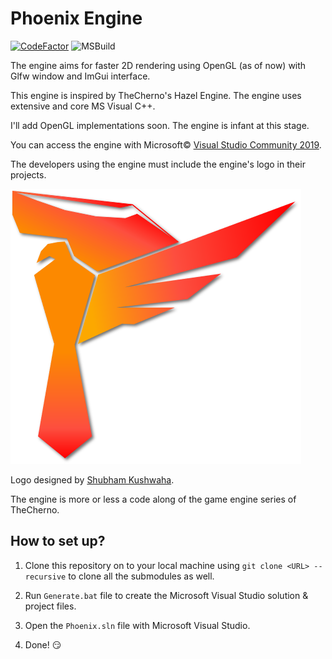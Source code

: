 # Phoenix Engine

[![CodeFactor](https://www.codefactor.io/repository/github/emperoryp7/phoenix-engine/badge)](https://www.codefactor.io/repository/github/emperoryp7/phoenix-engine)
![MSBuild](https://github.com/EmperorYP7/Phoenix-Engine/workflows/MSBuild/badge.svg)

The engine aims for faster 2D rendering using OpenGL (as of now) with Glfw window and ImGui interface.

This engine is inspired by TheCherno's Hazel Engine. The engine uses extensive and core MS Visual C++.

I'll add OpenGL implementations soon. The engine is infant at this stage.

You can access the engine with Microsoft&copy; [Visual Studio Community 2019](https://visualstudio.microsoft.com/downloads/).

The developers using the engine must include the engine's logo in their projects.

![Phoenix](/assets/images/phoenix_engine-shadowed.png?raw=true "Phoenix")

Logo designed by [Shubham Kushwaha](https://www.linkedin.com/in/shubham-kushwaha-2124911aa/).

The engine is more or less a code along of the game engine series of TheCherno.

## How to set up?

1. Clone this repository on to your local machine using `git clone <URL> --recursive` to clone all the submodules as well.

2. Run `Generate.bat` file to create the Microsoft Visual Studio solution & project files.

3. Open the `Phoenix.sln` file with Microsoft Visual Studio.

4. Done! :smirk:
